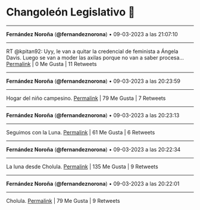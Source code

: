 # Changoleón Legislativo 🙈
*****
**Fernández Noroña** (**@fernandeznorona**) • 09-03-2023 a las 21:07:10
*****
RT @kpitan92: Uyy, le van a quitar la credencial de feminista a Ángela Davis.
Luego se van a moder las axilas porque no van a saber procesa…
[Permalink](https://twitter.com/fernandeznorona/status/1634058290542919680) | 0 Me Gusta | 11 Retweets
*****
**Fernández Noroña** (**@fernandeznorona**) • 09-03-2023 a las 20:23:59
*****
Hogar del niño campesino.
[Permalink](https://twitter.com/fernandeznorona/status/1634047424086900736) | 79 Me Gusta | 7 Retweets
*****
**Fernández Noroña** (**@fernandeznorona**) • 09-03-2023 a las 20:23:13
*****
Seguimos con la Luna.
[Permalink](https://twitter.com/fernandeznorona/status/1634047229420863490) | 61 Me Gusta | 6 Retweets
*****
**Fernández Noroña** (**@fernandeznorona**) • 09-03-2023 a las 20:22:34
*****
La luna desde Cholula.
[Permalink](https://twitter.com/fernandeznorona/status/1634047065700409344) | 135 Me Gusta | 9 Retweets
*****
**Fernández Noroña** (**@fernandeznorona**) • 09-03-2023 a las 20:22:01
*****
Cholula.
[Permalink](https://twitter.com/fernandeznorona/status/1634046928089391104) | 79 Me Gusta | 9 Retweets